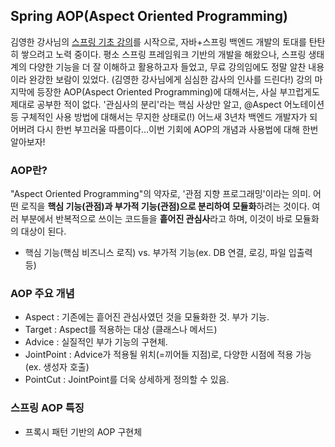 ## Spring AOP(Aspect Oriented Programming)
김영한 강사님의 [스프링 기초 강의](https://www.inflearn.com/course/%EC%8A%A4%ED%94%84%EB%A7%81-%EC%9E%85%EB%AC%B8-%EC%8A%A4%ED%94%84%EB%A7%81%EB%B6%80%ED%8A%B8/dashboard)를 시작으로, 자바+스프링 백엔드 개발의 토대를 탄탄히
쌓으려고 노력 중이다. 
평소 스프링 프레임워크 기반의 개발을 해왔으나, 스프링 생태계의 다양한 기능을 더 잘 이해하고 활용하고자 들었고, 무료 강의임에도 정말 알찬 내용이라 완강한 보람이 있었다. (김영한 강사님에게 심심한 감사의 인사를 드린다!) 
강의 마지막에 등장한 AOP(Aspect Oriented Programming)에 대해서는, 사실 부끄럽게도 제대로 공부한 적이 없다. '관심사의 분리'라는 핵심 사상만 알고, @Aspect 어노테이션 등 구체적인 사용 방법에 대해서는 무지한 상태로(!)
어느새 3년차 백엔드 개발자가 되어버려 다시 한번 부끄러울 따름이다...이번 기회에 AOP의 개념과 사용법에 대해 한번 알아보자!

### AOP란?
"Aspect Oriented Programming"의 약자로, '관점 지향 프로그래밍'이라는 의미. 어떤 로직을 **핵심 기능(관점)과 부가적 기능(관점)으로 분리하여 모듈화**하려는 것이다. 여러 부분에서 반복적으로 쓰이는 코드들을 **흩어진 관심사**라고 하며, 이것이 바로 모듈화의 대상이 된다.  
 - 핵심 기능(핵심 비즈니스 로직) vs. 부가적 기능(ex. DB 연결, 로깅, 파일 입출력 등)

### AOP 주요 개념
 - Aspect : 기존에는 흩어진 관심사였던 것을 모듈화한 것. 부가 기능.
 - Target : Aspect를 적용하는 대상 (클래스나 메서드)
 - Advice : 실질적인 부가 기능의 구현체. 
 - JointPoint : Advice가 적용될 위치(=끼어들 지점)로, 다양한 시점에 적용 가능 (ex. 생성자 호출)
 - PointCut : JointPoint를 더욱 상세하게 정의할 수 있음. 

### 스프링 AOP 특징
 - 프록시 패턴 기반의 AOP 구현체

